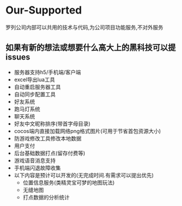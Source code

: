 # Our-Supported
罗列公司内部可以共用的技术与代码,为公司项目功能服务,不对外服务


如果有新的想法或想要什么高大上的黑科技可以提issues
--------------------------
* 服务器支持h5/手机端/客户端
* excel导出lua工具
* 自动重启服务器工具
* 自动同步配置工具
* 好友系统
* 跑马灯系统
* 聊天系统
* 好友中文昵称排序(带首字母目录)
* cocos端内直接加载网络png格式图片(可用于节省首包资源大小)
* 防游戏修改工具修改本地数据
* 用户支付
* 后台基础数据打点(留存付费等)
* 游戏语音消息支持
* 手机端闪退故障收集
* 以下内容是预计可以开发的(无完成时间.有需求可以提出优先)
  * 位置信息服务(类精灵宝可梦的地图玩法)
  * 无缝地图
  * 打点数据的分析统计
